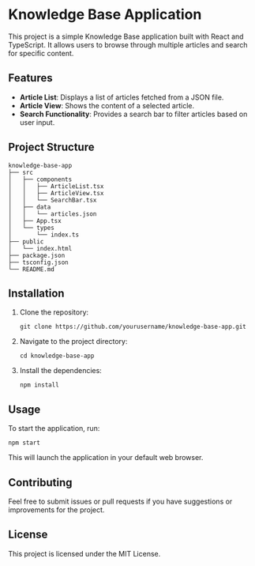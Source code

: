 # Knowledge Base Application

This project is a simple Knowledge Base application built with React and TypeScript. It allows users to browse through multiple articles and search for specific content.

## Features

- **Article List**: Displays a list of articles fetched from a JSON file.
- **Article View**: Shows the content of a selected article.
- **Search Functionality**: Provides a search bar to filter articles based on user input.

## Project Structure

```
knowledge-base-app
├── src
│   ├── components
│   │   ├── ArticleList.tsx
│   │   ├── ArticleView.tsx
│   │   └── SearchBar.tsx
│   ├── data
│   │   └── articles.json
│   ├── App.tsx
│   └── types
│       └── index.ts
├── public
│   └── index.html
├── package.json
├── tsconfig.json
└── README.md
```

## Installation

1. Clone the repository:
   ```
   git clone https://github.com/yourusername/knowledge-base-app.git
   ```
2. Navigate to the project directory:
   ```
   cd knowledge-base-app
   ```
3. Install the dependencies:
   ```
   npm install
   ```

## Usage

To start the application, run:
```
npm start
```
This will launch the application in your default web browser.

## Contributing

Feel free to submit issues or pull requests if you have suggestions or improvements for the project.

## License

This project is licensed under the MIT License.